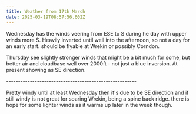 ```yaml
---
title: Weather from 17th March
date: 2025-03-19T08:57:56.602Z
---
```

Wednesday has the winds veering from ESE to S during he day with upper winds more S.  Heavily inverted until well into the afternoon, so not a day for an early start.  should be flyable at Wrekin or possibly Corndon.

Thursday see slightly stronger winds that might be a bit much for some, but better air and cloudbase well over 2000ft - not just a blue inversion.   At present showing as SE direction. 

\-------------------------------------------------------



Pretty windy until at least Wednesday then it's due to be SE direction and if still windy is not great for soaring Wrekin, being a spine back ridge.  there is hope for some lighter winds as it warms up later in the week though.